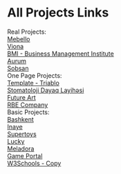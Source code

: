 <div><h1>All Projects Links</h1></div>
<div>Real Projects:</div>
<div><a href="https://pashaskerov21.github.io/root/projects/mebello/">Mebello</a></div>
<div><a href="https://pashaskerov21.github.io/root/projects/viona/">Viona</a></div>
<div><a href="https://pashaskerov21.github.io/root/projects/bmi/">BMI - Business Management Institute</a></div>
<div><a href="https://pashaskerov21.github.io/root/projects/aurum/">Aurum</a></div>
<div><a href="https://pashaskerov21.github.io/root/projects/sobsan/">Sobsan</a></div>


<div>One Page Projects: </div>
<div><a href="https://pashaskerov21.github.io/root/projects/template-1/">Template - Triablo</a></div>
<div><a href="https://pashaskerov21.github.io/root/projects/dayaq/">Stomatoloji Dayaq Layihəsi</a></div>
<div><a href="https://pashaskerov21.github.io/root/projects/futureArt/">Future Art</a></div>
<div><a href="https://pashaskerov21.github.io/root/projects/rbecompany/">RBE Company</a></div>


<div>Basic Projects:</div>
<div><a href="https://pashaskerov21.github.io/root/projects/bashkent/1-bashkent-main/">Bashkent</a></div>
<div><a href="https://pashaskerov21.github.io/root/projects/inaye/">Inaye</a></div>
<div><a href="https://pashaskerov21.github.io/root/projects/supertoys/">Supertoys</a></div>
<div><a href="https://pashaskerov21.github.io/root/projects/lucky/lucky-main/">Lucky</a></div>
<div><a href="https://pashaskerov21.github.io/root/projects/meladora/m-main/">Meladora</a></div>
<div><a href="https://pashaskerov21.github.io/root/projects/game-portal/">Game Portal</a></div>
<div><a href="https://pashaskerov21.github.io/root/projects/w3schools/">W3Schools - Copy</a></div>